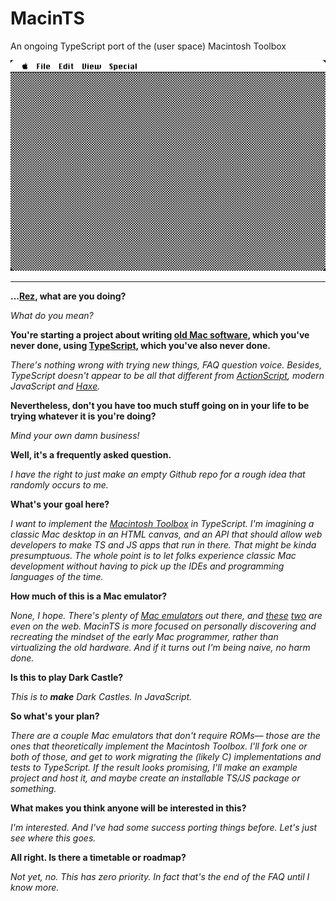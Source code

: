 # MacinTS
An ongoing TypeScript port of the (user space) Macintosh Toolbox

![Not an actual screenshot.](https://github.com/Rezmason/MacinTS/raw/master/fakescreenshot.png "Fake Screenshot.")

___

**...[Rez](https://www.rezmason.net), what are you doing?**

_What do you mean?_

**You're starting a project about writing [old Mac software](https://developer.apple.com/library/archive/navigation/), which you've never done, using [TypeScript](https://www.typescriptlang.org/), which you've also never done.**

_There's nothing wrong with trying new things, FAQ question voice. Besides, TypeScript doesn't appear to be all that different from [ActionScript](https://en.wikipedia.org/wiki/ActionScript), modern JavaScript and [Haxe](https://haxe.org/)._

**Nevertheless, don't you have too much stuff going on in your life to be trying whatever it is you're doing?**

_Mind your own damn business!_

**Well, it's a frequently asked question.**

_I have the right to just make an empty Github repo for a rough idea that randomly occurs to me._

**What's your goal here?**

_I want to implement the [Macintosh Toolbox](https://en.wikipedia.org/wiki/Macintosh_Toolbox) in TypeScript. I'm imagining a classic Mac desktop in an HTML canvas, and an API that should allow web developers to make TS and JS apps that run in there. That might be kinda presumptuous. The whole point is to let folks experience classic Mac development without having to pick up the IDEs and programming languages of the time._

**How much of this is a Mac emulator?**

_None, I hope. There's plenty of [Mac emulators](https://www.emaculation.com/doku.php) out there, and [these](https://jamesfriend.com.au/pce-js/) [two](https://archive.org/details/softwarelibrary_mac) are even on the web. MacinTS is more focused on personally discovering and recreating the mindset of the early Mac programmer, rather than virtualizing the old hardware. And if it turns out I'm being naive, no harm done._

**Is this to play Dark Castle?**

_This is to __make__ Dark Castles. In JavaScript._

**So what's your plan?**

_There are a couple Mac emulators that don't require ROMs— those are the ones that theoretically implement the Macintosh Toolbox. I'll fork one or both of those, and get to work migrating the (likely C) implementations and tests to TypeScript. If the result looks promising, I'll make an example project and host it, and maybe create an installable TS/JS package or something._

**What makes you think anyone will be interested in this?**

_I'm interested. And I've had some success porting things before. Let's just see where this goes._

**All right. Is there a timetable or roadmap?**

_Not yet, no. This has zero priority. In fact that's the end of the FAQ until I know more._
